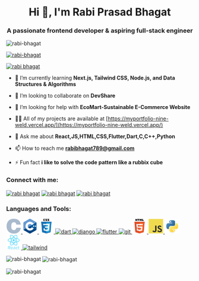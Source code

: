 <h1 align="center">Hi 👋, I'm Rabi Prasad Bhagat</h1>
<h3 align="center">A passionate frontend developer & aspiring full-stack engineer</h3>

<p align="left"> <img src="https://komarev.com/ghpvc/?username=rabi-bhagat&label=Profile%20views&color=0e75b6&style=flat" alt="rabi-bhagat" /> </p>

<p align="left"> <a href="https://github.com/ryo-ma/github-profile-trophy"><img src="https://github-profile-trophy.vercel.app/?username=rabi-bhagat" alt="rabi-bhagat" /></a> </p>

<p align="left"> <a href="https://twitter.com/rabi bhagat" target="blank"><img src="https://img.shields.io/twitter/follow/rabi bhagat?logo=twitter&style=for-the-badge" alt="rabi bhagat" /></a> </p>

- 🌱 I’m currently learning **Next.js, Tailwind CSS, Node.js, and Data Structures & Algorithms**

- 👯 I’m looking to collaborate on **DevShare**

- 🤝 I’m looking for help with **EcoMart-Sustainable E-Commerce Website**

- 👨‍💻 All of my projects are available at [https://myportfolio-nine-weld.vercel.app/](https://myportfolio-nine-weld.vercel.app/)

- 💬 Ask me about **React,JS,HTML,CSS,Flutter,Dart,C,C++,Python**

- 📫 How to reach me **rabibhagat789@gmail.com**

- ⚡ Fun fact **i like to solve the code pattern like a rubbix cube**

<h3 align="left">Connect with me:</h3>
<p align="left">
<a href="https://twitter.com/rabi bhagat" target="blank"><img align="center" src="https://raw.githubusercontent.com/rahuldkjain/github-profile-readme-generator/master/src/images/icons/Social/twitter.svg" alt="rabi bhagat" height="30" width="40" /></a>
<a href="https://linkedin.com/in/rabi bhagat" target="blank"><img align="center" src="https://raw.githubusercontent.com/rahuldkjain/github-profile-readme-generator/master/src/images/icons/Social/linked-in-alt.svg" alt="rabi bhagat" height="30" width="40" /></a>
<a href="https://fb.com/rabi bhagat" target="blank"><img align="center" src="https://raw.githubusercontent.com/rahuldkjain/github-profile-readme-generator/master/src/images/icons/Social/facebook.svg" alt="rabi bhagat" height="30" width="40" /></a>
</p>

<h3 align="left">Languages and Tools:</h3>
<p align="left"> <a href="https://www.cprogramming.com/" target="_blank" rel="noreferrer"> <img src="https://raw.githubusercontent.com/devicons/devicon/master/icons/c/c-original.svg" alt="c" width="40" height="40"/> </a> <a href="https://www.w3schools.com/cpp/" target="_blank" rel="noreferrer"> <img src="https://raw.githubusercontent.com/devicons/devicon/master/icons/cplusplus/cplusplus-original.svg" alt="cplusplus" width="40" height="40"/> </a> <a href="https://www.w3schools.com/css/" target="_blank" rel="noreferrer"> <img src="https://raw.githubusercontent.com/devicons/devicon/master/icons/css3/css3-original-wordmark.svg" alt="css3" width="40" height="40"/> </a> <a href="https://dart.dev" target="_blank" rel="noreferrer"> <img src="https://www.vectorlogo.zone/logos/dartlang/dartlang-icon.svg" alt="dart" width="40" height="40"/> </a> <a href="https://www.djangoproject.com/" target="_blank" rel="noreferrer"> <img src="https://cdn.worldvectorlogo.com/logos/django.svg" alt="django" width="40" height="40"/> </a> <a href="https://flutter.dev" target="_blank" rel="noreferrer"> <img src="https://www.vectorlogo.zone/logos/flutterio/flutterio-icon.svg" alt="flutter" width="40" height="40"/> </a> <a href="https://git-scm.com/" target="_blank" rel="noreferrer"> <img src="https://www.vectorlogo.zone/logos/git-scm/git-scm-icon.svg" alt="git" width="40" height="40"/> </a> <a href="https://www.w3.org/html/" target="_blank" rel="noreferrer"> <img src="https://raw.githubusercontent.com/devicons/devicon/master/icons/html5/html5-original-wordmark.svg" alt="html5" width="40" height="40"/> </a> <a href="https://developer.mozilla.org/en-US/docs/Web/JavaScript" target="_blank" rel="noreferrer"> <img src="https://raw.githubusercontent.com/devicons/devicon/master/icons/javascript/javascript-original.svg" alt="javascript" width="40" height="40"/> </a> <a href="https://www.python.org" target="_blank" rel="noreferrer"> <img src="https://raw.githubusercontent.com/devicons/devicon/master/icons/python/python-original.svg" alt="python" width="40" height="40"/> </a> <a href="https://reactjs.org/" target="_blank" rel="noreferrer"> <img src="https://raw.githubusercontent.com/devicons/devicon/master/icons/react/react-original-wordmark.svg" alt="react" width="40" height="40"/> </a> <a href="https://tailwindcss.com/" target="_blank" rel="noreferrer"> <img src="https://www.vectorlogo.zone/logos/tailwindcss/tailwindcss-icon.svg" alt="tailwind" width="40" height="40"/> </a> </p>

<p><img align="left" src="https://github-readme-stats.vercel.app/api/top-langs?username=rabi-bhagat&show_icons=true&locale=en&layout=compact" alt="rabi-bhagat" /></p>

<p>&nbsp;<img align="center" src="https://github-readme-stats.vercel.app/api?username=rabi-bhagat&show_icons=true&locale=en" alt="rabi-bhagat" /></p>

<p><img align="center" src="https://github-readme-streak-stats.herokuapp.com/?user=rabi-bhagat&" alt="rabi-bhagat" /></p>

